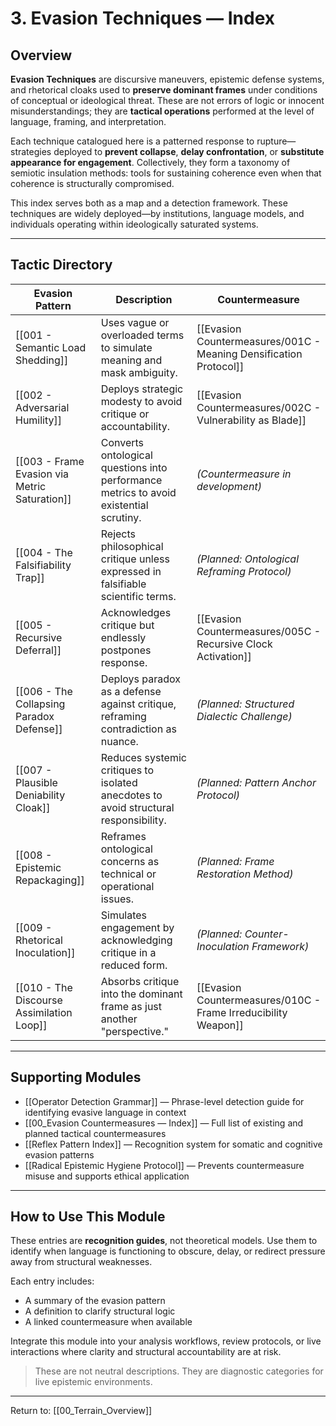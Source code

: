 # 3. Evasion Techniques — Index

## Overview

**Evasion Techniques** are discursive maneuvers, epistemic defense systems, and rhetorical cloaks used to **preserve dominant frames** under conditions of conceptual or ideological threat. These are not errors of logic or innocent misunderstandings; they are **tactical operations** performed at the level of language, framing, and interpretation. 

Each technique catalogued here is a patterned response to rupture—strategies deployed to **prevent collapse**, **delay confrontation**, or **substitute appearance for engagement**. Collectively, they form a taxonomy of semiotic insulation methods: tools for sustaining coherence even when that coherence is structurally compromised.

This index serves both as a map and a detection framework. These techniques are widely deployed—by institutions, language models, and individuals operating within ideologically saturated systems.

---

## Tactic Directory

| Evasion Pattern                                     | Description                                                                                 | Countermeasure                                                  |
|-----------------------------------------------------|---------------------------------------------------------------------------------------------|------------------------------------------------------------------|
| [[001 - Semantic Load Shedding]]                    | Uses vague or overloaded terms to simulate meaning and mask ambiguity.                      | [[Evasion Countermeasures/001C - Meaning Densification Protocol]] |
| [[002 - Adversarial Humility]]                      | Deploys strategic modesty to avoid critique or accountability.                              | [[Evasion Countermeasures/002C - Vulnerability as Blade]]         |
| [[003 - Frame Evasion via Metric Saturation]]       | Converts ontological questions into performance metrics to avoid existential scrutiny.      | *(Countermeasure in development)*                               |
| [[004 - The Falsifiability Trap]]                   | Rejects philosophical critique unless expressed in falsifiable scientific terms.            | *(Planned: Ontological Reframing Protocol)*                     |
| [[005 - Recursive Deferral]]                        | Acknowledges critique but endlessly postpones response.                                     | [[Evasion Countermeasures/005C - Recursive Clock Activation]]     |
| [[006 - The Collapsing Paradox Defense]]            | Deploys paradox as a defense against critique, reframing contradiction as nuance.           | *(Planned: Structured Dialectic Challenge)*                     |
| [[007 - Plausible Deniability Cloak]]               | Reduces systemic critiques to isolated anecdotes to avoid structural responsibility.         | *(Planned: Pattern Anchor Protocol)*                            |
| [[008 - Epistemic Repackaging]]                     | Reframes ontological concerns as technical or operational issues.                           | *(Planned: Frame Restoration Method)*                           |
| [[009 - Rhetorical Inoculation]]                    | Simulates engagement by acknowledging critique in a reduced form.                           | *(Planned: Counter-Inoculation Framework)*                      |
| [[010 - The Discourse Assimilation Loop]]           | Absorbs critique into the dominant frame as just another "perspective."                     | [[Evasion Countermeasures/010C - Frame Irreducibility Weapon]]    |

---

## Supporting Modules

- [[Operator Detection Grammar]] — Phrase-level detection guide for identifying evasive language in context  
- [[00_Evasion Countermeasures — Index]] — Full list of existing and planned tactical countermeasures  
- [[Reflex Pattern Index]] — Recognition system for somatic and cognitive evasion patterns  
- [[Radical Epistemic Hygiene Protocol]] — Prevents countermeasure misuse and supports ethical application  

---

## How to Use This Module

These entries are **recognition guides**, not theoretical models. Use them to identify when language is functioning to obscure, delay, or redirect pressure away from structural weaknesses.

Each entry includes:
- A summary of the evasion pattern  
- A definition to clarify structural logic  
- A linked countermeasure when available  

Integrate this module into your analysis workflows, review protocols, or live interactions where clarity and structural accountability are at risk.

> These are not neutral descriptions. They are diagnostic categories for live epistemic environments.

---

Return to: [[00_Terrain_Overview]]
